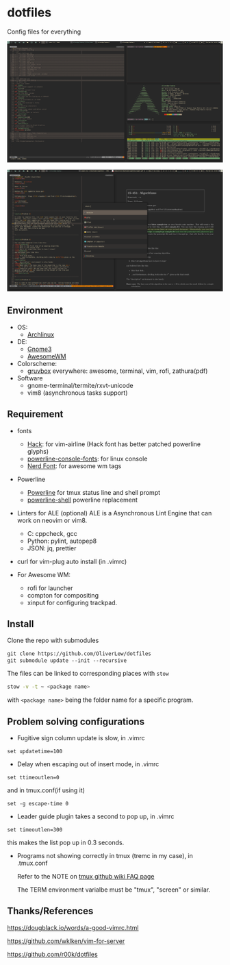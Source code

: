 # dotfiles
Config files for everything

![](https://github.com/OliverLew/oliverlew.github.io/blob/pictures/awesome1.png?raw=true)

![](https://github.com/OliverLew/oliverlew.github.io/blob/pictures/awesome2.png?raw=true)

## Environment

- OS:
  - [Archlinux](http://www.archlinux.org/)
- DE:
  - [Gnome3](https://www.gnome.org)
  - [AwesomeWM](https://awesomewm.org/)
- Colorscheme:
  - [gruvbox](https://github.com/morhetz/gruvbox)
    everywhere: awesome, terminal, vim, rofi, zathura(pdf)
- Software
  - gnome-terminal/termite/rxvt-unicode
  - vim8 (asynchronous tasks support)

## Requirement

- fonts
  - [Hack](https://github.com/source-foundry/Hack):
    for vim-airline (Hack font has better patched powerline glyphs)
  - [powerline-console-fonts](https://github.com/powerline/fonts/tree/master/Terminus/PSF):
    for linux console
  - [Nerd Font](https://nerdfonts.com):
    for awesome wm tags

- Powerline
  - [Powerline](https://github.com/powerline/powerline)
    for tmux status line and shell prompt
  - [powerline-shell](https://github.com/b-ryan/powerline-shell)
    powerline replacement

- Linters for ALE (optional)
  ALE is a Asynchronous Lint Engine that can work on neovim or vim8.

  - C: cppcheck, gcc
  - Python: pylint, autopep8
  - JSON: jq, prettier

- curl for vim-plug auto install (in .vimrc)

- For Awesome WM:
  - rofi for launcher
  - compton for compositing
  - xinput for configuring trackpad.

## Install

Clone the repo with submodules

```
git clone https://github.com/OliverLew/dotfiles
git submodule update --init --recursive
```

The files can be linked to corresponding places with `stow`

```sh
stow -v -t ~ <package name>
```

with `<package name>` being the folder name for a specific program.

## Problem solving configurations

- Fugitive sign column update is slow, in .vimrc

```vim
set updatetime=100
```

- Delay when escaping out of insert mode, in .vimrc

```vim
set ttimeoutlen=0
```

and in tmux.conf(if using it)

```tmux
set -g escape-time 0
```
- Leader guide plugin takes a second to pop up, in .vimrc

```vim
set timeoutlen=300
```

this makes the list pop up in 0.3 seconds.

- Programs not showing correctly in tmux (tremc in my case), in .tmux.conf

  Refer to the NOTE on [tmux github wiki FAQ page](https://github.com/tmux/tmux/wiki/FAQ)

  The TERM environment varialbe must be "tmux", "screen" or similar.

## Thanks/References

https://dougblack.io/words/a-good-vimrc.html

https://github.com/wklken/vim-for-server

https://github.com/r00k/dotfiles
